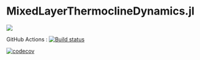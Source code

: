 # MixedLayerThermoclineDynamics.jl

<!-- [![](https://img.shields.io/badge/documentation-stable%20release-blue.svg)](https://climatefluidphysics-anu.github.io/MixedLayerThermoclineDynamics.jl/stable) -->
[![](https://img.shields.io/badge/documentation-in%20development-orange.svg)](https://climatefluidphysics-anu.github.io/MixedLayerThermoclineDynamics.jl/dev)

GitHub Actions : [![Build status](https://ci.appveyor.com/api/projects/status/6b8gcia8m7cimp2e?svg=true)](https://ci.appveyor.com/project/navidcy/mixedlayerthermoclinedynamics-jl)

[![codecov](https://codecov.io/gh/ClimateFluidPhysics-ANU/MixedLayerThermoclineDynamics.jl/branch/master/graph/badge.svg?token=RaZ1y2YZYx)](https://codecov.io/gh/ClimateFluidPhysics-ANU/MixedLayerThermoclineDynamics.jl)
